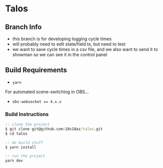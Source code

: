 # Talos
## Branch Info
- this branch is for developing logging cycle times
- will probably need to edit state/field.ts, but need to test
- we want to save cycle times in a csv file, and we also want to send it to showman so we can see it in the control panel

## Build Requirements
- `yarn`

For automated scene-switching in OBS...
- `obs-websocket == 4.x.x`
### Build Instructions
```bat
:: clone the project
$ git clone git@github.com:18x18az/talos.git
$ cd talos

:: do build stuff
$ yarn install

:: run the project
yarn dev
```
